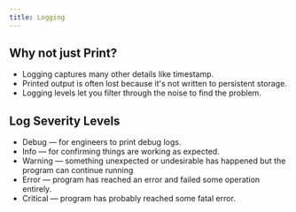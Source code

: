 ```yaml
---
title: Logging
---
```


## Why not just Print?
- Logging captures many other details like timestamp.
- Printed output is often lost because it's not written to persistent storage.
- Logging levels let you filter through the noise to find the problem.

## Log Severity Levels
- Debug — for engineers to print debug logs.
- Info — for confirming things are working as expected.
- Warning — something unexpected or undesirable has happened but the program can continue running
- Error — program has reached an error and failed some operation entirely.
- Critical — program has probably reached some fatal error.
